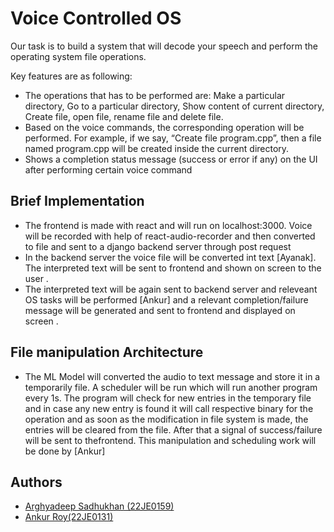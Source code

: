 
# Voice Controlled OS

Our task is to build a system that will decode your speech and perform the operating system file operations.

Key features are as following:

- The operations that has to be performed are: Make a particular directory, Go to a particular directory, Show content of current directory, Create file, open file, rename file and delete file.
- Based on the voice commands, the corresponding operation will be performed. For example, if we say, “Create file program.cpp”, then a file named program.cpp will be created inside the current directory.
- Shows a completion status message (success or error if any) on the UI after performing certain voice command


## Brief Implementation
- The frontend is made with react and will run on localhost:3000. Voice will be recorded with help of react-audio-recorder and then converted to file and sent to a django backend server through post request
- In the backend server the voice file will be converted int text [Ayanak]. The interpreted text will be sent to frontend and shown on screen to the user .
- The interpreted text will be again sent to backend server and releveant OS tasks will be performed [Ankur] and a relevant completion/failure message will be generated and sent to frontend and displayed on screen .
## File manipulation Architecture
- The ML Model will converted the audio to text message and store it in a temporarily file. A scheduler will be run which will run another program every 1s. The program will check for new entries in the temporary file and in case any new entry is found it will call respective binary for the operation and as soon as the modification in file system is made, the entries will be cleared from the file. After that a signal of success/failure will be sent to thefrontend. This manipulation and scheduling work will be done by [Ankur]
## Authors

- [Arghyadeep Sadhukhan (22JE0159)](https://www.github.com/arghyadeep04)
- [Ankur Roy(22JE0131)](https://github.com/e4stw7nd)

